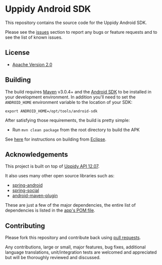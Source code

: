 # Uppidy Android SDK

This repository contains the source code for the Uppidy Android SDK.


Please see the [issues](https://github.com/uppidy/uppidy-android-sdk/issues) section to
report any bugs or feature requests and to see the list of known issues.

## License

* [Apache Version 2.0](http://www.apache.org/licenses/LICENSE-2.0.html)

## Building

The build requires [Maven](http://maven.apache.org/download.html)
v3.0.4+ and the [Android SDK](http://developer.android.com/sdk/index.html)
to be installed in your development environment. In addition you'll need to set
the `ANDROID_HOME` environment variable to the location of your SDK:

    export ANDROID_HOME=/opt/tools/android-sdk

After satisfying those requirements, the build is pretty simple:

* Run `mvn clean package` from the root directory to build the APK

See [here](https://github.com/uppidy/uppidy-android-sdk/wiki/Building-From-Eclipse) for
instructions on building from [Eclipse](http://eclipse.org).

## Acknowledgements

This project is built on top of [Uppidy API 12.07](http://develop.uppidy.com/).

It also uses many other open source libraries such as:

* [spring-android](https://github.com/SpringSource/spring-android)
* [spring-social](https://github.com/SpringSource/spring-social)
* [android-maven-plugin](https://github.com/jayway/maven-android-plugin)

These are just a few of the major dependencies, the entire list of dependencies
is listed in the [app's POM file](https://github.com/uppidy/uppidy-android-sdk/blob/master/pom.xml).

## Contributing

Please fork this repository and contribute back using
[pull requests](https://github.com/uppidy/uppidy-android-sdk/pulls).

Any contributions, large or small, major features, bug fixes, additional
language translations, unit/integration tests are welcomed and appreciated
but will be thoroughly reviewed and discussed.
